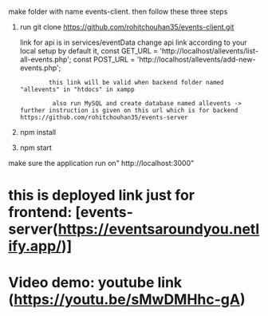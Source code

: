 make folder with name events-client. then follow these three steps

1. run git clone https://github.com/rohitchouhan35/events-client.git

    link for api is in services/eventData
       change api link according to your local setup
        by default it, const GET_URL = 'http://localhost/allevents/list-all-events.php';
                       const POST_URL = 'http://localhost/allevents/add-new-events.php';

               this link will be valid when backend folder named "allevents" in "htdocs" in xampp

                also run MySQL and create database named allevents -> further instruction is given on this url which is for backend https://github.com/rohitchouhan35/events-server
 
2. npm install
 
3. npm start

make sure the application run on" http://localhost:3000"

# this is deployed link just for frontend: [events-server(https://eventsaroundyou.netlify.app/)]


# Video demo: youtube link (https://youtu.be/sMwDMHhc-gA)

